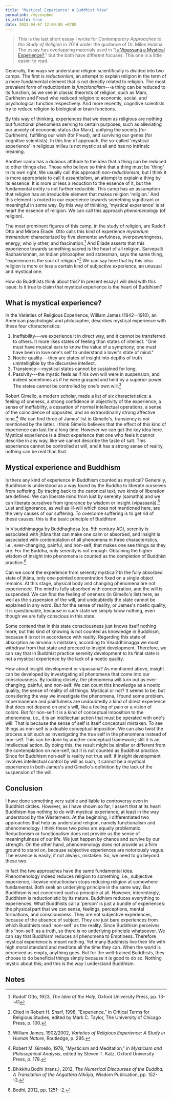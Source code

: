 ```yaml
---
title: "Mystical Experience: A Buddhist View"
permalink: /mysexpbud
is_article: true
date: 2023-04-07 12:00:00 +0700
---
```


> This is the last short essay I wrote for *Contemporary Approaches to the Study of Religion* in 2014 under the guidance of Dr. Milos Hubina. The essay has overlapping materials used in "[Is Vipassanā a Mystical Experience?](/vipmysexp)," but the both have different focuses. This one is a little easier to read.

Generally, the ways we understand religion scientifically is divided into two camps. The first is *reductionism*, an attempt to explain religion in the term of a more fundamental element that is not directly related to religion. The most prevalent form of reductionism is *functionalism*---a thing can be reduced to its function, as we see in classic theorists of religion, such as Marx, Durkheim and Freud who reduced religion to economic, social, and psychological function respectively. And more recently, cognitive scientists try to reduce religion to biological or brain functions.

By this way of thinking, experiences that we deem as religious are nothing but functional phenomena serving to certain purposes, such as alleviating our anxiety of economic status (for Marx), unifying the society (for Durkheim), fulfilling our wish (for Freud), and surviving our genes (for cognitive scientists). In this line of approach, the so-called 'mystical experience' in religious milieu is not mystic at all and has no intrinsic meaning.

Another camp has a dubious attitude to the idea that a thing can be reduced to other things else. Those who believe so think that a thing must be 'thing' in its own right. We usually call this approach *non-reductionism*, but I think it is more appropriate to call it *essentialism*, an attempt to explain a thing by its essence. It is more or less a reduction to the essence of it, but the fundamental entity is not further reducible. This camp has an assumption that religion has an irreducible element that makes religion 'religion.' And this element is rooted in our experience towards something significant or meaningful in some way. By this way of thinking, 'mystical experience' is at heart the essence of religion. We can call this approach *phenomenology* (of religion).

The most prominent figures of this camp, in the study of religion, are Rudolf Otto and Mircea Eliade. Otto calls this kind of experience *mysterium tremendum* characterized by five elements: awfulness, overpoweringness, energy, wholly other, and fascination.[^otto-mysterium] And Eliade asserts that this experience towards something sacred is the heart of all religion. Sarvepalli Radhakrishnan, an Indian philosopher and statesman, says the same thing, "experience is the soul of religion."[^sharf-radhakrishnan] We can say here that by this idea religion is more or less a certain kind of subjective experience, an unusual and mystical one.

[^otto-mysterium]: Rudolf Otto, 1923, *The Idea of the Holy*, Oxford University Press, pp. 13--41
[^sharf-radhakrishnan]: Cited in Robert H. Sharf, 1998, "Experience," in Critical Terms for Religious Studies, edited by Mark C. Taylor, The University of Chicago Press, p. 100.

How do Buddhists think about this? In present essay I will deal with this issue: Is it true to claim that mystical experience is the heart of Buddhism?

## What is mystical experience?

In the Varieties of Religious Experience, William James (1842--1910), an American psychologist and philosopher, describes mystical experience with these four characteristics:

1. Ineffability---we experience it in direct way, and it cannot be transferred to others. It more likes states of feeling than states of intellect. "One must have musical ears to know the value of a symphony; one must have been in love one's self to understand a lover's state of mind."
2. Noetic quality---they are states of insight into depths of truth unintelligible by the discursive intellect.
3. Transiency---mystical states cannot be sustained for long.
4. Passivity---the mystic feels as if his own will were in suspension, and indeed sometimes as if he were grasped and held by a superior power. The states cannot be controlled by one's own will.[^james-characteristics]

[^james-characteristics]: William James, 1902/2002, *Varieties of Religious Experience: A Study in Human Nature*, Routledge, p. 295.

Robert Gimello, a modern scholar, made a list of six characteristics: a feeling of oneness, a strong confidence in objectivity of the experience, a sense of ineffability, a cessation of normal intellectual operations, a sense of the coincidence of opposites, and an extraordinarily strong affective tone.[^gimello-characteristics] We can find three of James' list in Gimello's, transiency is not mentioned by the latter. I think Gimello believes that the effect of this kind of experience can last for a long time. However we can get the key idea here. Mystical experience is a direct experience that one who feels it cannot describe in any way, like we cannot describe the taste of salt. This experience cannot be controlled at will, and it has a strong sense of reality, nothing can be real than that.

[^gimello-characteristics]: Robert M. Gimello, 1978, "Mysticism and Meditation," in *Mysticism and Philosophical Analysis*, edited by Steven T. Katz, Oxford University Press, p. 178.

## Mystical experience and Buddhism

Is there any kind of experience in Buddhism counted as mystical? Generally, Buddhism is understood as a way found by the Buddha to liberate ourselves from suffering. By tracing back to the canonical text, two kinds of liberation are defined. We can liberate mind from lust by serenity (samatha) and we can liberate ourselves from ignorance by wisdom or insight (vipassanā).[^bodhi-samatha] Lust and ignorance, as well as ill-will which does not mentioned here, are the very causes of our suffering. To overcome suffering is to get rid of these causes; this is the basic principle of Buddhism.

[^bodhi-samatha]: Bhikkhu Bodhi (trans.), 2012, *The Numerical Discourses of the Buddha: A Translation of the Aṅguttara Nikāya*, Wisdom Publication, pp. 152--3.

In Visuddhimagga by Buddhaghosa (ca. 5th century AD), serenity is associated with jhāna that can make one calm or absorbed, and insight is associated with contemplation of all phenomena in three characteristics, i.e., ever-changing, painful, and non-self, that makes one see things as they are. For the Buddha, only serenity is not enough. Obtaining the higher wisdom of insight into phenomena is counted as the completion of Buddhist practice.[^bodhi-wisdom]

[^bodhi-wisdom]: Bodhi, 2012, pp. 1251--2.

Can we count the experience from serenity mystical? In the fully absorbed state of jhāna, only one-pointed concentration fixed on a single object remains. At this stage, physical body and changing phenomena are not experienced. The mind is fully absorbed with concentration, and the will is suspended. We can find the feeling of oneness (in Gimello's list) here, as well as the suspension of the will, and undoubtedly the state cannot be explained in any word. But for the sense of reality, or James's noetic quality, it is questionable, because in such state we simply know nothing, even though we are fully conscious in this state.

Some contend that in this state consciousness just knows itself nothing more, but this kind of knowing is not counted as knowledge in Buddhism, because it is not in accordance with reality. Regarding this state of absorption as nirvana is mistaken, according to Visuddhimagga we must withdraw from that state and proceed to insight development. Therefore, we can say that in Buddhist practice serenity development to its final state is not a mystical experience by the lack of a noetic quality.

How about insight development or vipassanā? As mentioned above, insight can be developed by investigating all phenomena that come into our consciousness. By looking closely, the phenomena will turn out as ever-changing, painful, and non-self. We can count this knowledge as a noetic quality, the sense of reality of all things. Mystical or not? It seems to be, but considering the way we investigate the phenomena, I found some problem. Impermanence and painfulness are undoubtedly a kind of direct experience that does not depend on one's will, like a feeling of pain or a vision of colors. But for non-self it is a kind of conceptual imposition to the phenomena, i.e., it is an intellectual action that must be operated with one's will. That is because the sense of self is itself conceptual mistaken. To see things as non-self is a double conceptual imposition. We can also twist the process a bit such as investigating the true self in the phenomena instead of non-self. This can be done by another conceptual framework; still it is an intellectual action. By doing this, the result might be similar or different from the contemplation on non-self, but it is not counted as Buddhist practice. Since for Buddhism non-self is reality not true self. If insight development involves intellectual control by will as such, it cannot be a mystical experience in both James's and Gimello's definition by the lack of the suspension of the will.

## Conclusion

I have done something very subtle and liable to controversy even in Buddhist circles. However, as I have shown so far, I assert that at its heart Buddhism has nothing to do with mystical experience, at least in the way understood by the Westerners. At the beginning, I differentiated two approaches that help us understand religion, namely functionalism and phenomenology. I think these two poles are equally problematic. Reductionism or functionalism does not provide us the sense of meaningfulness of our life. We just happen by chance and survive by our strength. On the other hand, phenomenology does not provide us a firm ground to stand on, because subjective experiences are notoriously vague. The essence is easily, if not always, mistaken. So, we need to go beyond these two.

In fact the two approaches have the same fundamental idea. Phenomenology indeed reduces religion to something, i.e., subjective experience, likewise reductionism stops reducing religion at somewhere fundamental. Both seek an underlying principle in the same way. But Buddhism is not concerned such a principle at all. However, interestingly, Buddhism is reductionistic by its nature. Buddhism reduces everything to experiences. What Buddhists call a 'person' is just a bundle of experiences: the physical part that we can sense, feelings, perceptions, mental formations, and consciousness. They are not subjective experiences, because of the absence of subject. They are just bare experiences from which Buddhists read 'non-self' as the reality. Since Buddhism perceives this 'non-self' as a truth, so there is no underlying principle whatsoever. We can say that Buddhism reduces all phenomena to Emptiness. Therefore mystical experience is meant nothing. Yet many Buddhists live their life with high moral standard and meditate all the time they can. When the world is perceived as empty, anything goes. But for the well-trained Buddhists, they choose to do beneficial things simply because it is good to do so. Nothing mystic about this; and this is the way I understand Buddhism.

## Notes
